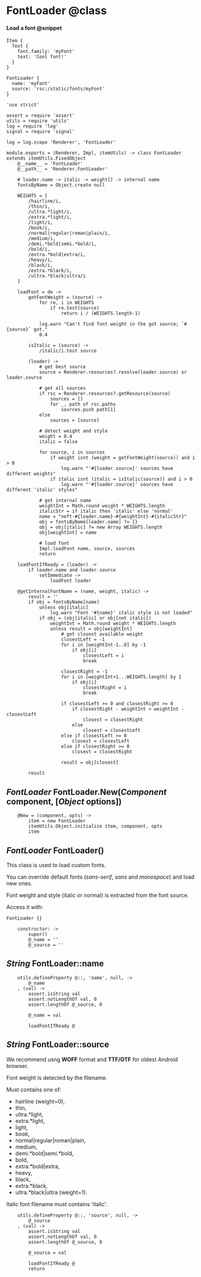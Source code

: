 FontLoader @class
=================

#### Load a font @snippet

```
Item {
  Text {
  	font.family: 'myFont'
  	text: 'Cool font!'
  }
}

FontLoader {
  name: 'myFont'
  source: 'rsc:/static/fonts/myFont'
}
```

	'use strict'

	assert = require 'assert'
	utils = require 'utils'
	log = require 'log'
	signal = require 'signal'

	log = log.scope 'Renderer', 'FontLoader'

	module.exports = (Renderer, Impl, itemUtils) -> class FontLoader extends itemUtils.FixedObject
		@__name__ = 'FontLoader'
		@__path__ = 'Renderer.FontLoader'

		# loader.name -> italic -> weight[] -> internal name
		fontsByName = Object.create null

		WEIGHTS = [
			/hairline/i,
			/thin/i,
			/ultra.*light/i,
			/extra.*light/i,
			/light/i,
			/book/i,
			/normal|regular|roman|plain/i,
			/medium/i,
			/demi.*bold|semi.*bold/i,
			/bold/i,
			/extra.*bold|extra/i,
			/heavy/i,
			/black/i,
			/extra.*black/i,
			/ultra.*black|ultra/i
		]

		loadFont = do ->
			getFontWeight = (source) ->
				for re, i in WEIGHTS
					if re.test(source)
						return i / (WEIGHTS.length-1)

				log.warn "Can't find font weight in the got source; `#{source}` got."
				0.4

			isItalic = (source) ->
				/italic/i.test source

			(loader) ->
				# get best source
				source = Renderer.resources?.resolve(loader.source) or loader.source

				# get all sources
				if rsc = Renderer.resources?.getResource(source)
					sources = []
					for _, path of rsc.paths
						sources.push path[1]
				else
					sources = [source]

				# detect weight and style
				weight = 0.4
				italic = false

				for source, i in sources
					if weight isnt (weight = getFontWeight(source)) and i > 0
						log.warn "'#{loader.source}' sources have different weights"
					if italic isnt (italic = isItalic(source)) and i > 0
						log.warn "'#{loader.source}' sources have different 'italic' styles"

				# get internal name
				weightInt = Math.round weight * WEIGHTS.length
				italicStr = if italic then 'italic' else 'normal'
				name = "neft-#{loader.name}-#{weightInt}-#{italicStr}"
				obj = fontsByName[loader.name] ?= {}
				obj = obj[italic] ?= new Array WEIGHTS.length
				obj[weightInt] = name

				# load font
				Impl.loadFont name, source, sources
				return

		loadFontIfReady = (loader) ->
			if loader.name and loader.source
				setImmediate ->
					loadFont loader

		@getInternalFontName = (name, weight, italic) ->
			result = ''
			if obj = fontsByName[name]
				unless obj[italic]
					log.warn "Font '#{name}' italic style is not loaded"
				if obj = (obj[italic] or obj[not italic])
					weightInt = Math.round weight * WEIGHTS.length
					unless result = obj[weightInt]
						# get closest available weight
						closestLeft = -1
						for i in [weightInt-1..0] by -1
							if obj[i]
								closestLeft = i
								break

						closestRight = -1
						for i in [weightInt+1...WEIGHTS.length] by 1
							if obj[i]
								closestRight = i
								break

						if closestLeft >= 0 and closestRight >= 0
							if closestRight - weightInt < weightInt - closestLeft
								closest = closestRight
							else
								closest = closestLeft
						else if closestLeft >= 0
							closest = closestLeft
						else if closestRight >= 0
							closest = closestRight

						result = obj[closest]

			result

*FontLoader* FontLoader.New(*Component* component, [*Object* options])
----------------------------------------------------------------------

		@New = (component, opts) ->
			item = new FontLoader
			itemUtils.Object.initialize item, component, opts
			item

*FontLoader* FontLoader()
-------------------------

This class is used to load custom fonts.

You can override default fonts (*sans-serif*, *sans* and *monospace*) and load new ones.

Font weight and style (italic or normal) is extracted from the font source.

Access it with:
```
FontLoader {}
```

		constructor: ->
			super()
			@_name = ''
			@_source = ''

*String* FontLoader::name
-------------------------

		utils.defineProperty @::, 'name', null, ->
			@_name
		, (val) ->
			assert.isString val
			assert.notLengthOf val, 0
			assert.lengthOf @_source, 0

			@_name = val

			loadFontIfReady @

*String* FontLoader::source
---------------------------

We recommend usng **WOFF** format and **TTF/OTF** for oldest Android browser.

Font weight is detected by the filename.

Must contains one of:
 - hairline (weight=0),
 - thin,
 - ultra.*light,
 - extra.*light,
 - light,
 - book,
 - normal|regular|roman|plain,
 - medium,
 - demi.*bold|semi.*bold,
 - bold,
 - extra.*bold|extra,
 - heavy,
 - black,
 - extra.*black,
 - ultra.*black|ultra (weight=1).

Italic font filename must contains 'italic'.

		utils.defineProperty @::, 'source', null, ->
			@_source
		, (val) ->
			assert.isString val
			assert.notLengthOf val, 0
			assert.lengthOf @_source, 0

			@_source = val

			loadFontIfReady @
			return
